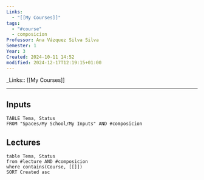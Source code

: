 ```yaml
---
Links:
  - "[[My Courses]]"
tags:
  - "#course"
  - composicion
Professor: Ana Vázquez Silva Silva
Semester: 1
Year: 3
Created: 2024-10-11 14:52
modified: 2024-12-17T12:19:15+01:00
---
```


\_Links::  [[My Courses]]
___

## Inputs
```dataview
TABLE Tema, Status 
FROM "Spaces/My School/My Inputs" AND #composicion 
```



## Lectures
```dataview
table Tema, Status
from #lecture AND #composicion  
where contains(Course, [[]])
SORT Created asc
```


